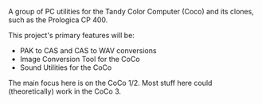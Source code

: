 A group of PC utilities for the Tandy Color Computer (Coco) and its clones, such as the Prologica CP 400.

This project's primary features will be:

- PAK to CAS and CAS to WAV conversions
- Image Conversion Tool for the CoCo
- Sound Utilities for the CoCo

The main focus here is on the CoCo 1/2. Most stuff here could (theoretically) work in the CoCo 3.